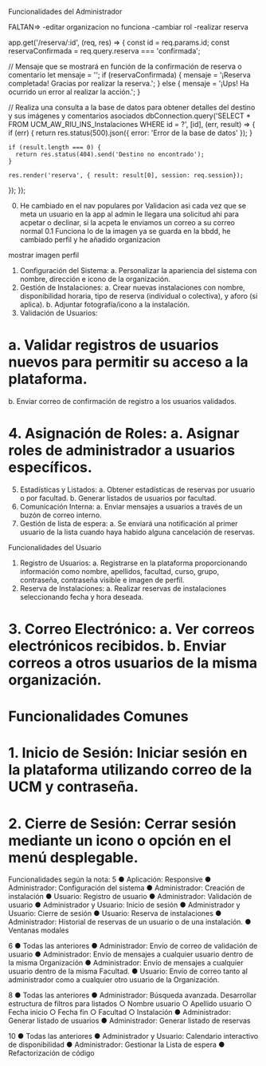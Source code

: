 Funcionalidades del Administrador

FALTAN=>
-editar organizacion no funciona
-cambiar rol
-realizar reserva

app.get('/reserva/:id', (req, res) => {
  const id = req.params.id;
  const reservaConfirmada = req.query.reserva === 'confirmada';

  // Mensaje que se mostrará en función de la confirmación de reserva o comentario
  let mensaje = '';
  if (reservaConfirmada) {
    mensaje = '¡Reserva completada! Gracias por realizar la reserva.';
  } else {
    mensaje = '¡Ups! Ha ocurrido un error al realizar la acción.';
  }

  // Realiza una consulta a la base de datos para obtener detalles del destino y sus imágenes y comentarios asociados
  dbConnection.query('SELECT * FROM UCM_AW_RIU_INS_Instalaciones WHERE id = ?', [id], (err, result) => {
    if (err) {
      return res.status(500).json({ error: 'Error de la base de datos' });
    }

    if (result.length === 0) {
      return res.status(404).send('Destino no encontrado');
    }
    
    res.render('reserva', { result: result[0], session: req.session});

  });
});

0. He cambiado en el nav populares por Validacion asi cada vez que se meta un usuario en la app 
al admin le llegara una solicitud ahi para acpetar o declinar, si la acpeta le enviamos un correo a su correo normal
0.1 Funciona lo de la imagen ya se guarda en la bbdd, he cambiado perfil y he añadido organizacion

mostrar imagen perfil 
                        <!-- <div class="avatar-container"> -->
                            <!-- Imagen de perfil en un círculo -->
                            <!-- <img src="data:image/jpg;base64, <%= session.imagen.toString('base64') %>" alt="Imagen de perfil" class="avatar"> -->
                        <!-- </div> -->

1. Configuración del Sistema:
a. Personalizar la apariencia del sistema con nombre, dirección e icono de la
organización.
2. Gestión de Instalaciones:
a. Crear nuevas instalaciones con nombre, disponibilidad horaria, tipo de reserva
(individual o colectiva), y aforo (si aplica).
b. Adjuntar fotografía/icono a la instalación.
3. Validación de Usuarios:
# a. Validar registros de usuarios nuevos para permitir su acceso a la plataforma.
b. Enviar correo de confirmación de registro a los usuarios validados.
# 4. Asignación de Roles: a. Asignar roles de administrador a usuarios específicos.
5. Estadísticas y Listados:
a. Obtener estadísticas de reservas por usuario o por facultad.
b. Generar listados de usuarios por facultad.
6. Comunicación Interna:
a. Enviar mensajes a usuarios a través de un buzón de correo interno.
7. Gestión de lista de espera:
a. Se enviará una notificación al primer usuario de la lista cuando haya habido alguna
cancelación de reservas.

Funcionalidades del Usuario
1. Registro de Usuarios: a. Registrarse en la plataforma proporcionando información como nombre, apellidos, facultad, curso, grupo, contraseña, contraseña visible e imagen de perfil.
2. Reserva de Instalaciones: a. Realizar reservas de instalaciones seleccionando fecha y hora deseada.
# 3. Correo Electrónico: a. Ver correos electrónicos recibidos. b. Enviar correos a otros usuarios de la misma organización.

# Funcionalidades Comunes
# 1. Inicio de Sesión: Iniciar sesión en la plataforma utilizando correo de la UCM y contraseña.
# 2. Cierre de Sesión: Cerrar sesión mediante un icono o opción en el menú desplegable.

Funcionalidades según la nota:
5
● Aplicación: Responsive
● Administrador: Configuración del sistema
● Administrador: Creación de instalación
● Usuario: Registro de usuario
● Administrador: Validación de usuario
● Administrador y Usuario: Inicio de sesión
● Administrador y Usuario: Cierre de sesión
● Usuario: Reserva de instalaciones
● Administrador: Historial de reservas de un
usuario o de una instalación.
● Ventanas modales

6
● Todas las anteriores
● Administrador: Envío de correo de validación de usuario
● Administrador: Envío de mensajes a cualquier usuario dentro de la misma Organización
● Administrador: Envío de mensajes a cualquier usuario dentro de la misma Facultad.
● Usuario: Envío de correo tanto al administrador como a cualquier otro usuario de la Organización.

8
● Todas las anteriores
● Administrador: Búsqueda avanzada. Desarrollar estructura de filtros para listados
    ○ Nombre usuario
    ○ Apellido usuario
    ○ Fecha inicio
    ○ Fecha fin
    ○ Facultad
    ○ Instalación
● Administrador: Generar listado de usuarios
● Administrador: Generar listado de reservas

10
● Todas las anteriores
● Administrador y Usuario: Calendario interactivo de disponibilidad
● Administrador: Gestionar la Lista de espera
● Refactorización de código
